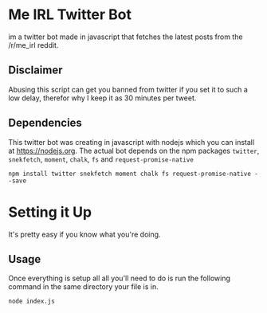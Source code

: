 # Me IRL Twitter Bot
im a twitter bot made in javascript that fetches the latest posts from the /r/me_irl reddit.

## Disclaimer
Abusing this script can get you banned from twitter if you set it to such a low delay, therefor why I keep it as 30 minutes per tweet.

## Dependencies
This twitter bot was creating in javascript with nodejs which you can install at https://nodejs.org. The actual bot depends on the npm packages `twitter`, `snekfetch`, `moment`, `chalk`, `fs` and `request-promise-native`
```
npm install twitter snekfetch moment chalk fs request-promise-native --save
```

# Setting it Up
It's pretty easy if you know what you're doing.

## Usage
Once everything is setup all all you'll need to do is run the following command in the same directory your file is in.
```
node index.js
```
